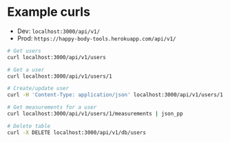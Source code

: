 # Example curls

- Dev: `localhost:3000/api/v1/`
- Prod: `https://happy-body-tools.herokuapp.com/api/v1/`

```bash
# Get users
curl localhost:3000/api/v1/users

# Get a user
curl localhost:3000/api/v1/users/1

# Create/update user
curl -H 'Content-Type: application/json' localhost:3000/api/v1/users/1 -d '{ "id": "1", "idealWeight": 79.5, "measurementSystem": "imperial", "baseDumbbellWeight": 10 }'

# Get measurements for a user
curl localhost:3000/api/v1/users/1/measurements | json_pp

# Delete table
curl -X DELETE localhost:3000/api/v1/db/users
```
